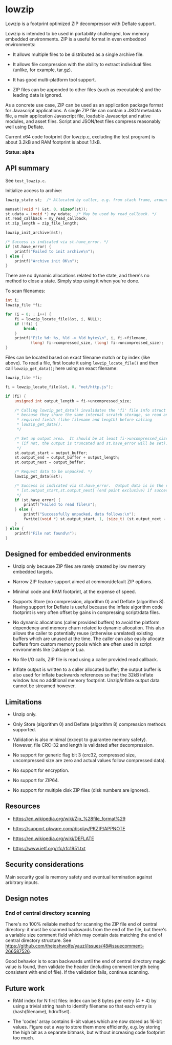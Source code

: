 # lowzip

Lowzip is a footprint optimized ZIP decompressor with Deflate support.

Lowzip is intended to be used in portability challenged, low memory embedded
environments.  ZIP is a useful format in even embedded environments:

* It allows multiple files to be distributed as a single archive file.

* It allows file compression with the ability to extract individual files
  (unlike, for example, tar.gz).

* It has good multi-platform tool support.

* ZIP files can be appended to other files (such as executables) and the
  leading data is ignored.

As a concrete use case, ZIP can be used as an application package format for
Javascript applications.  A single ZIP file can contain a JSON metadata file,
a main application Javascript file, loadable Javascript and native modules,
and asset files.  Script and JSON/text files compress reasonably well using
Deflate.

Current x64 code footprint (for lowzip.c, excluding the test program) is about
3.2kB and RAM footprint is about 1.1kB.

**Status: alpha**

## API summary

See `test_lowzip.c`.

Initialize access to archive:

```c
lowzip_state st;  /* Allocated by caller, e.g. from stack frame, around 1.1kB. */

memset((void *) &st, 0, sizeof(st));
st.udata = (void *) my_udata;  /* May be used by read_callback. */
st.read_callback = my_read_callback;
st.zip_length = zip_file_length;

lowzip_init_archive(&st);

/* Success is indicated via st.have_error. */
if (st.have_error) {
    printf("Failed to init archive\n");
} else {
    printf("Archive init OK\n");
}
```

There are no dynamic allocations related to the state, and there's no method
to close a state.  Simply stop using it when you're done.

To scan filenames:

```c
int i;
lowzip_file *fi;

for (i = 0; ; i++) {
    fi = lowzip_locate_file(&st, i, NULL);
    if (!fi) {
        break;
    }
    printf("File %d: %s, %ld -> %ld bytes\n", i, fi->filename,
           (long) fi->compressed_size, (long) fi->uncompressed_size);
}
```

Files can be located based on exact filename match or by index (like above).
To read a file, first locate it using `lowzip_locate_file()` and then call
`lowzip_get_data()`; here using an exact filename:

```c
lowzip_file *fi;

fi = lowzip_locate_file(&st, 0, "net/http.js");

if (fi) {
    unsigned int output_length = fi->uncompressed_size;

    /* Calling lowzip_get_data() invalidates the 'fi' file info struct
     * because they share the same internal scratch storage, so read any
     * required fields (like filename and length) before calling
     * lowzip_get_data().
     */

    /* Set up output area.  It should be at least fi->uncompressed_size long
     * (if not, the output is truncated and st.have_error will be set).
     */
    st.output_start = output_buffer;
    st.output_end = output_buffer + output_length;
    st.output_next = output_buffer;

    /* Request data to be unpacked. */
    lowzip_get_data(&st);

    /* Success is indicated via st.have_error.  Output data is in the range
     * [st.output_start,st.output_next[ (end point exclusive) if success.
     */
    if (st.have_error) {
        printf("Failed to read file\n");
    } else {
        printf("Successfully unpacked, data follows:\n");
        fwrite((void *) st.output_start, 1, (size_t) (st.output_next - st.output_start), stdout);
    }
} else {
    printf("File not found\n");
}
```

## Designed for embedded environments

* Unzip only because ZIP files are rarely created by low memory embedded
  targets.

* Narrow ZIP feature support aimed at common/default ZIP options.

* Minimal code and RAM footprint, at the expense of speed.

* Supports Store (no compression, algorithm 0) and Deflate (algorithm 8).
  Having support for Deflate is useful because the inflate algorithm code
  footprint is very often offset by gains in compressing script/data files.

* No dynamic allocations (caller provided buffers) to avoid the platform
  dependency and memory churn related to dynamic allocation.  This also
  allows the caller to potentially reuse (otherwise unrelated) existing
  buffers which are unused at the time.  The caller can also easily
  allocate buffers from custom memory pools which are often used in script
  environments like Duktape or Lua.

* No file I/O calls, ZIP file is read using a caller provided read callback.

* Inflate output is written to a caller allocated buffer; the output
  buffer is also used for inflate backwards references so that the 32kB
  inflate window has no additional memory footprint.  Unzip/inflate output
  data cannot be streamed however.

## Limitations

* Unzip only.

* Only Store (algorithm 0) and Deflate (algorithm 8) compression methods
  supported.

* Validation is also minimal (except to guarantee memory safety).  However,
  file CRC-32 and length is validated after decompression.

* No support for generic flag bit 3 (crc32, compressed size, uncompressed
  size are zero and actual values follow compressed data).

* No support for encryption.

* No support for ZIP64.

* No support for multiple disk ZIP files (disk numbers are ignored).

## Resources

* https://en.wikipedia.org/wiki/Zip_%28file_format%29

* https://support.pkware.com/display/PKZIP/APPNOTE

* https://en.wikipedia.org/wiki/DEFLATE

* https://www.ietf.org/rfc/rfc1951.txt

## Security considerations

Main security goal is memory safety and eventual termination against arbitrary
inputs.

## Design notes

### End of central directory scanning

There's no 100% reliable method for scanning the ZIP file end of central
directory: it must be scanned backwards from the end of the file, but there's
a variable size comment field which may contain data matching the end of
central directory structure.  See https://github.com/thejoshwolfe/yauzl/issues/48#issuecomment-266587526.

Good behavior is to scan backwards until the end of central directory magic
value is found, then validate the header (including comment length being
consistent with end of file).  If the validation fails, continue scanning.

## Future work

* RAM index for N first files: index can be 8 bytes per entry (4 + 4) by
  using a trivial string hash to identify filename so that each entry is
  (hash(filename), hdroffset).

* The 'codes' array contains 9-bit values which are now stored as 16-bit
  values.  Figure out a way to store them more efficiently, e.g. by storing
  the high bit as a separate bitmask, but without increasing code footprint
  too much.
